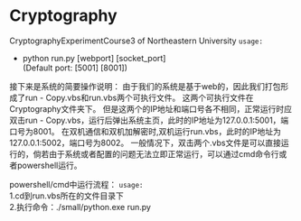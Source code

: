 # Cryptography
CryptographyExperimentCourse3 of Northeastern University
`usage:`    
   * python run.py \[webport\] \[socket_port\]   
   (Default port: \[5001\] \[8001\])
   
接下来是系统的简要操作说明：
由于我们的系统是基于web的，因此我们打包形成了run - Copy.vbs和run.vbs两个可执行文件。
这两个可执行文件在Cryptography文件夹下。
但是这两个的IP地址和端口号各不相同，正常运行时应双击run - Copy.vbs，运行后弹出系统主页，此时的IP地址为127.0.0.1:5001，端口号为8001。
在双机通信和双机加解密时,双机运行run.vbs，此时的IP地址为127.0.0.1:5002，端口号为8002。
一般情况下，双击两个.vbs文件是可以直接运行的，倘若由于系统或者配置的问题无法立即正常运行，可以通过cmd命令行或者powershell运行。

powershell/cmd中运行流程：
`usage:`   
1.cd到run.vbs所在的文件目录下   
2.执行命令：./small/python.exe run.py
